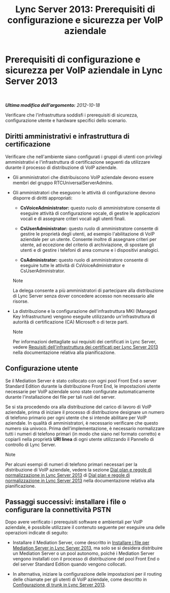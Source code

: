 ﻿---
title: 'Lync Server 2013: Prerequisiti di configurazione e sicurezza per VoIP aziendale'
TOCTitle: Prerequisiti di configurazione e sicurezza per VoIP aziendale
ms:assetid: 15354abe-733e-466b-bcd4-a6cfbf58caf8
ms:mtpsurl: https://technet.microsoft.com/it-it/library/Gg398221(v=OCS.15)
ms:contentKeyID: 49299778
ms.date: 08/24/2015
mtps_version: v=OCS.15
ms.translationtype: HT
---

# Prerequisiti di configurazione e sicurezza per VoIP aziendale in Lync Server 2013

 

_**Ultima modifica dell'argomento:** 2012-10-18_

Verificare che l'infrastruttura soddisfi i prerequisiti di sicurezza, configurazione utente e hardware specifici dello scenario.

## Diritti amministrativi e infrastruttura di certificazione

Verificare che nell'ambiente siano configurati i gruppi di utenti con privilegi amministrativi e l'infrastruttura di certificazione seguenti da utilizzare durante il processo di distribuzione di VoIP aziendale.

  - Gli amministratori che distribuiscono VoIP aziendale devono essere membri del gruppo RTCUniversalServerAdmins.

  - Gli amministratori che eseguono le attività di configurazione devono disporre di diritti appropriati:
    
      - **CsVoiceAdministrator:** questo ruolo di amministratore consente di eseguire attività di configurazione vocale, di gestire le applicazioni vocali e di assegnare criteri vocali agli utenti finali.
    
      - **CsUserAdministrator:** questo ruolo di amministratore consente di gestire le proprietà degli utenti, ad esempio l'abilitazione di VoIP aziendale per un utente. Consente inoltre di assegnare criteri per utente, ad eccezione del criterio di archiviazione, di spostare gli utenti e di gestire i telefoni di area comune e i dispositivi analogici.
    
      - **CsAdministrator:** questo ruolo di amministratore consente di eseguire tutte le attività di CsVoiceAdministrator e CsUserAdministrator.
    

    > [!NOTE]
    > La delega consente a più amministratori di partecipare alla distribuzione di Lync Server senza dover concedere accesso non necessario alle risorse.



  - La distribuzione e la configurazione dell'infrastruttura MKI (Managed Key Infrastructure) vengono eseguite utilizzando un'infrastruttura di autorità di certificazione (CA) Microsoft o di terze parti.
    

    > [!NOTE]
    > Per informazioni dettagliate sui requisiti dei certificati in Lync Server, vedere <A href="lync-server-2013-certificate-infrastructure-requirements.md">Requisiti dell'infrastruttura dei certificati per Lync Server 2013</A> nella documentazione relativa alla pianificazione.



## Configurazione utente

Se il Mediation Server è stato collocato con ogni pool Front End o server Standard Edition durante la distribuzione Front End, le impostazioni utente necessarie per VoIP aziendale sono state configurate automaticamente durante l'installazione dei file per tali ruoli del server.

Se si sta procedendo ora alla distribuzione del carico di lavoro di VoIP aziendale, prima di iniziare il processo di distribuzione designare un numero di telefono primario per ogni utente che si intende abilitare per VoIP aziendale. In qualità di amministratori, è necessario verificare che questo numero sia univoco. Prima dell'implementazione, è necessario normalizzare tutti i numeri di telefono primari (in modo che siano nel formato corretto) e copiarli nella proprietà **URI linea** di ogni utente utilizzando il Pannello di controllo di Lync Server.


> [!NOTE]
> Per alcuni esempi di numeri di telefono primari necessari per la distribuzione di VoIP aziendale, vedere la sezione <A href="lync-server-2013-dial-plans-and-normalization-rules.md">Dial plan e regole di normalizzazione in Lync Server 2013</A> di <A href="lync-server-2013-dial-plans-and-normalization-rules.md">Dial plan e regole di normalizzazione in Lync Server 2013</A> nella documentazione relativa alla pianificazione.



## Passaggi successivi: installare i file o configurare la connettività PSTN

Dopo avere verificato i prerequisiti software e ambientali per VoIP aziendale, è possibile utilizzare il contenuto seguente per eseguire una delle operazioni indicate di seguito:

  - Installare il Mediation Server, come descritto in [Installare i file per Mediation Server in Lync Server 2013](lync-server-2013-install-the-files-for-mediation-server.md), ma solo se si desidera distribuire un Mediation Server o un pool autonomo, poiché i Mediation Server vengono installati con il processo di distribuzione del pool Front End o del server Standard Edition quando vengono collocati.

  - In alternativa, iniziare la configurazione delle impostazioni per il routing delle chiamate per gli utenti di VoIP aziendale, come descritto in [Configurazione di trunk in Lync Server 2013](lync-server-2013-configuring-trunks.md).

